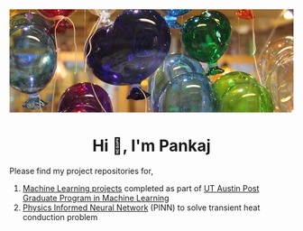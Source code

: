 <img src="glass-blowing-429114_1920-1600x900.jpg" style="object-fit: none;"  alt="Glass Window">

<h1 align="center">Hi 👋, I'm Pankaj</h1>

Please find my project repositories for,
1. [Machine Learning projects](https://github.com/pnkjsyngh/MLProjects) completed as part of [UT Austin Post Graduate Program in Machine Learning](https://la.utexas.edu/texasexeced/digitalVerification.html?key=cNbNF)
2. [Physics Informed Neural Network](https://github.com/pnkjsyngh/diffusionNet) (PINN) to solve transient heat conduction problem
<!--
**pnkjsyngh/pnkjsyngh** is a ✨ _special_ ✨ repository because its `README.md` (this file) appears on your GitHub profile.

Here are some ideas to get you started:

- 🔭 I’m currently working on ...
- 🌱 I’m currently learning ...
- 👯 I’m looking to collaborate on ...
- 🤔 I’m looking for help with ...
- 💬 Ask me about ...
- 📫 How to reach me: ...
- 😄 Pronouns: ...
- ⚡ Fun fact: ...
-->
